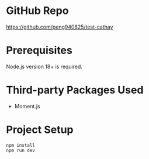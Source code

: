 # GitHub Repo

https://github.com/peng940825/test-cathay

# Prerequisites

Node.js version 18+ is required.

# Third-party Packages Used

- Moment.js

# Project Setup

```
npm install
npm run dev
```
